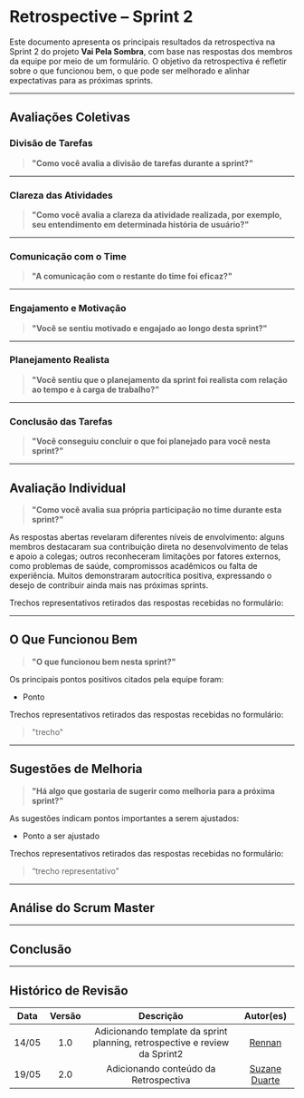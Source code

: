 # Retrospective – Sprint 2

Este documento apresenta os principais resultados da retrospectiva na Sprint 2 do projeto **Vai Pela Sombra**, com base nas respostas dos membros da equipe por meio de um formulário. O objetivo da retrospectiva é refletir sobre o que funcionou bem, o que pode ser melhorado e alinhar expectativas para as próximas sprints.

---

## Avaliações Coletivas

### Divisão de Tarefas

> **"Como você avalia a divisão de tarefas durante a sprint?"**


---

### Clareza das Atividades

> **"Como você avalia a clareza da atividade realizada, por exemplo, seu entendimento em determinada história de usuário?"**


---

### Comunicação com o Time

> **"A comunicação com o restante do time foi eficaz?"**


---

### Engajamento e Motivação

> **"Você se sentiu motivado e engajado ao longo desta sprint?"**


---

### Planejamento Realista

> **"Você sentiu que o planejamento da sprint foi realista com relação ao tempo e à carga de trabalho?"**


---

### Conclusão das Tarefas

> **"Você conseguiu concluir o que foi planejado para você nesta sprint?"**


---

## Avaliação Individual

> **"Como você avalia sua própria participação no time durante esta sprint?"**

As respostas abertas revelaram diferentes níveis de envolvimento: alguns membros destacaram sua contribuição direta no desenvolvimento de telas e apoio a colegas; outros reconheceram limitações por fatores externos, como problemas de saúde, compromissos acadêmicos ou falta de experiência. Muitos demonstraram autocrítica positiva, expressando o desejo de contribuir ainda mais nas próximas sprints.

Trechos representativos retirados das respostas recebidas no formulário:


---

## O Que Funcionou Bem

> **"O que funcionou bem nesta sprint?"**

Os principais pontos positivos citados pela equipe foram:

- Ponto

Trechos representativos retirados das respostas recebidas no formulário:

> "trecho"

---

## Sugestões de Melhoria

> **"Há algo que gostaria de sugerir como melhoria para a próxima sprint?"**

As sugestões indicam pontos importantes a serem ajustados:

- Ponto a ser ajustado

Trechos representativos retirados das respostas recebidas no formulário:

> “trecho representativo"

---

## Análise do Scrum Master


---

## Conclusão


---

## Histórico de Revisão
| Data | Versão | Descrição | Autor(es)|
|:----:|:------:|:---------:|:--------:|
| 14/05 | 1.0 | Adicionando template da sprint planning, retrospective e review da Sprint2| [Rennan](https://github.com/renannOgomes)|
| 19/05 | 2.0 | Adicionando  conteúdo da Retrospectiva | [Suzane Duarte](https://github.com/suzaneaduarte)|